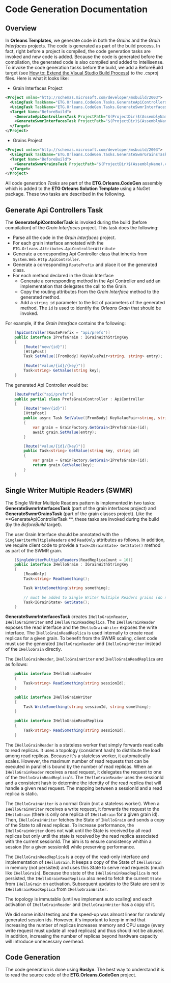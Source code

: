 # Code Generation Documentation
## Overview
In **Orleans Templates**, we generate code in both the *Grains* and the *Grain Interfaces* projects.
The code is generated as part of the build process. In fact, right before a project is compiled, the code generation tasks are invoked and new code is added. Because the code is generated before the compilation, the generated code is also compiled and added to Intellisense.
To invoke the code generation tasks before the build, we add a BeforeBuild target (see [How to: Extend the Visual Studio Build Process](https://msdn.microsoft.com/en-us/library/ms366724.aspx)) to the .csproj files. Here is what it looks like:

* Grain Interfaces Project
```xml
<Project xmlns="http://schemas.microsoft.com/developer/msbuild/2003">
  <UsingTask TaskName="ETG.Orleans.CodeGen.Tasks.GenerateApiControllersTask" AssemblyFile="$(MSBuildThisFileDirectory)..\tools\ETG.Orleans.CodeGen.dll" />
  <UsingTask TaskName="ETG.Orleans.CodeGen.Tasks.GenerateSwmrInterfacesTask" AssemblyFile="$(MSBuildThisFileDirectory)..\tools\ETG.Orleans.CodeGen.dll" />
  <Target Name="BeforeBuild">
    <GenerateApiControllersTask ProjectPath="$(ProjectDir)$(AssemblyName).csproj" OutputPath="$(ProjectDir)Properties\etg.orleans.apicontrollers.cs" />
    <GenerateSwmrInterfacesTask ProjectPath="$(ProjectDir)$(AssemblyName).csproj" OutputPath="$(ProjectDir)Properties\etg.orleans.swmrinterfaces.cs" />
  </Target>
</Project>
```
* Grains Project
```xml
<Project xmlns="http://schemas.microsoft.com/developer/msbuild/2003">
  <UsingTask TaskName="ETG.Orleans.CodeGen.Tasks.GenerateSwmrGrainsTask" AssemblyFile="$(MSBuildThisFileDirectory)..\tools\ETG.Orleans.CodeGen.dll" />
  <Target Name="BeforeBuild">
    <GenerateSwmrGrainsTask ProjectPath="$(ProjectDir)$(AssemblyName).csproj" OutputPath="$(ProjectDir)Properties\etg.orleans.swmrgrains.cs" />
  </Target>
</Project>
```

All code generation *Tasks* are part of the **ETG.Orleans.CodeGen** assembly which is added to the **ETG Orleans Solution Template** using a NuGet package. These two tasks are described in the following.

## Generate Api Controllers Task
The **GenerateApiControllerTask** is invoked during the build (before compilation) of the *Grain Interfaces* project. This task does the following:
* Parse all the code in the *Grain Interfaces* project.
* For each grain interface annotated with the `ETG.Orleans.Attributes.ApiControllerAttribute`
 * Generate a corresponding Api Controller class that inherits from `System.Web.Http.ApiController`.
 * Generate a corresponding `RoutePrefix` and place it on the generated class.
 * For each method declared in the Grain Interface
   * Generate a corresponding method in the Api Controller and add an implementation that delegates the call to the Grain.
   * Copy the routing attributes from the *Grain Interface* method to the generated method.
   * Add a `string id` parameter to the list of parameters of the generated method. The `id` is used to identify the *Orleans Grain* that should be invoked.

For example, if the *Grain Interface* contains the following:
```csharp
    [ApiController(RoutePrefix = "api/prefs")]
    public interface IPrefsGrain : IGrainWithStringKey
    {
        [Route("new/{id}")]
        [HttpPost]
        Task SetValue([FromBody] KeyValuePair<string, string> entry);
        
        [Route("value/{id}/{key}")]
        Task<string> GetValue(string key);
    }
```
The generated Api Controller would be:
```csharp
    [RoutePrefix("api/prefs")]
    public partial class PrefsGrainController : ApiController
    {
        [Route("new/{id}")]
        [HttpPost]
        public async Task SetValue([FromBody] KeyValuePair<string, string> entry, string id)
        {
            var grain = GrainFactory.GetGrain<IPrefsGrain>(id);
            await grain.SetValue(entry);
        }

        [Route("value/{id}/{key}")]
        public Task<string> GetValue(string key, string id)
        {
            var grain = GrainFactory.GetGrain<IPrefsGrain>(id);
            return grain.GetValue(key);
        }
    }
```

## Single Writer Multiple Readers (SWMR)
The Single Writer Multiple Readers pattern is implemented in two tasks: **GenerateSwmrInterfacesTask** (part of the grain interfaces project) and **GenerateSwmrGrainsTask** (part of the grain classes project). Like the **GenerateApiControllerTask **, these tasks are invoked during the build (by the *BeforeBuild* target).

The user Grain Interface should be annotated with the `SingleWriterMultipleReaders` and `ReadOnly` attributes as follows. In addition, we require client code to provide a `Task<IGrainState> GetState()` method as part of the SWMR grain.
```csharp
    [SingleWriterMultipleReaders(ReadReplicaCount = 10)]
    public interface IHelloGrain : IGrainWithStringKey
    {
        [ReadOnly]
        Task<string> ReadSomething();

        Task WriteSomething(string something);
        
        // must be added to Single Writer Multiple Readers grains (do not mark it as readonly).
        Task<IGrainState> GetState();
    }
```

**GenerateSwmrInterfacesTask** creates `IHelloGrainReader`, `IHelloGrainWriter` and `IHelloGrainReadReplica`. The `IHelloGrainReader` exposes the read interface and the `IHelloGrainWriter` exposes the write interface. The `IHelloGrainReadReplica` is used internally to create read replicas for a given grain. To benefit from the SWMR scaling, client code must use the generated `IHelloGrainReader` and `IHelloGrainWriter` instead of the `IHelloGrain` directly.

The `IHelloGrainReader`, `IHelloGrainWriter` and `IHelloGrainReadReplica` are as follows:

```csharp
    public interface IHelloGrainReader
    {
        Task<string> ReadSomething(string sessionId);
    }

    public interface IHelloGrainWriter
    {
        Task WriteSomething(string sessionId, string something);
    }
    
    public interface IHelloGrainReadReplica
    {
        Task<string> ReadSomething(string sessionId);
    }    
```

The `IHelloGrainReader` is a stateless worker that simply forwards read calls to read replicas. It uses a topology (consistent hash) to distribute the load among read replicas. Because it's a stateless worker, it automatically scales. However, the maximum number of read requests that can be executed in parallel is bound by the number of read replicas. When an `IHelloGrainReader` receives a read request, it delegates the request to one of the `IHelloGrainReadReplica`'s. The `IHelloGrainReader` uses the sessionId and a consistent hash to determine the identity of the read replica that will handle a given read request. The mapping between a sessionId and a read replica is static.

The `IHelloGrainWriter` is a normal Grain (not a stateless worker). When a `IHelloGrainWriter` receives a write request, it forwards the request to the `IHelloGrain` (there is only one replica of `IHelloGrain` for a given grain id). Then, `IHelloGrainWriter` fetches the State of `IHelloGrain` and sends a copy of the State to all read replicas. To increase performance, the `IHelloGrainWriter` does not wait until the State is received by all read replicas but only until the state is received by the read replica associated with the current sessionId. The aim is to ensure consistency whithin a session (for a given sessionId) while preserving performance.

The `IHelloGrainReadReplica` is a copy of the read-only interface and implementation of `IHelloGrain`. It keeps a copy of the State of `IHelloGrain` in memory (not persisted) and uses this State to serve read requests (much like `IHelloGrain`). Because the state of the `IHelloGrainReadReplica` is not persisted, the `IHelloGrainReadReplica` also need to fetch the current `State` from `IHelloGrain` on activation. Subsequent updates to the State are sent to `IHelloGrainReadReplica` from `IHelloGrainWriter`.

The topology is immutable (until we implement auto scaling) and each activation of `IHelloGrainReader` and `IHelloGrainWriter` has a copy of it.

We did some initial testing and the speed-up was almost linear for randomly generated session ids. However, it's important to keep in mind that increasing the number of replicas increases memory and CPU usage (every write request must update all read replicas) and thus should not be abused. In addition, increasing the number of replicas beyond hardware capacity will introduce unnecessary overhead.

## Code Generation
The code generation is done using **Roslyn**. The best way to understand it is to read the source code of the **ETG.Orleans.CodeGen** project.

